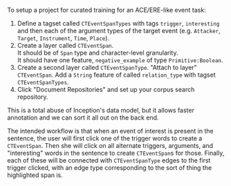 To setup a project for curated training for an ACE/ERE-like event task:

1. Define a tagset called `CTEventSpanTypes` with tags `trigger`, `interesting` and then each of the argument types of the target event (e.g. `Attacker`, `Target`, `Instrument`, `Time`, `Place`).
2. Create a layer called `CTEventSpan`.  
It should be of `Span` type and character-level granularity.  
It should have one feature, `negative_example` of type `Primitive:Boolean`.
3. Create a second layer called `CTEventSpanType`.
"Attach to layer" `CTEventSpan`. 
Add a `String` feature of called `relation_type` with tagset `CTEventSpanTypes`.
4. Click "Document Repositories" and set up your corpus search repository.

This is a total abuse of Inception's data model, but it allows faster annotation and we can sort it all out on the back end.

The intended workflow is that when an event of interest is present in the sentence, the user will first click one of the trigger words to create a `CTEventSpan`.
Then she will click on all alternate triggers, arguments, and "interesting" words in the sentence to create `CTEventSpan`s for those.
Finally, each of these will be connected with `CTEventSpanType` edges to the first trigger clicked, with an edge type corresponding to the sort of thing the highlighted span is.
